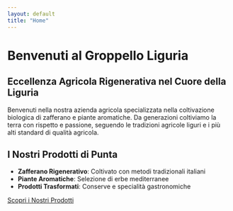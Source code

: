 ```yaml
---
layout: default
title: "Home"
---
```

# Benvenuti al Groppello Liguria
## Eccellenza Agricola Rigenerativa nel Cuore della Liguria

Benvenuti nella nostra azienda agricola specializzata nella coltivazione biologica di zafferano e piante aromatiche. Da generazioni coltiviamo la terra con rispetto e passione, seguendo le tradizioni agricole liguri e i più alti standard di qualità agricola.

## I Nostri Prodotti di Punta
- **Zafferano Rigenerativo**: Coltivato con metodi tradizionali italiani
- **Piante Aromatiche**: Selezione di erbe mediterranee
- **Prodotti Trasformati**: Conserve e specialità gastronomiche

[Scopri i Nostri Prodotti](/prodotti/)
